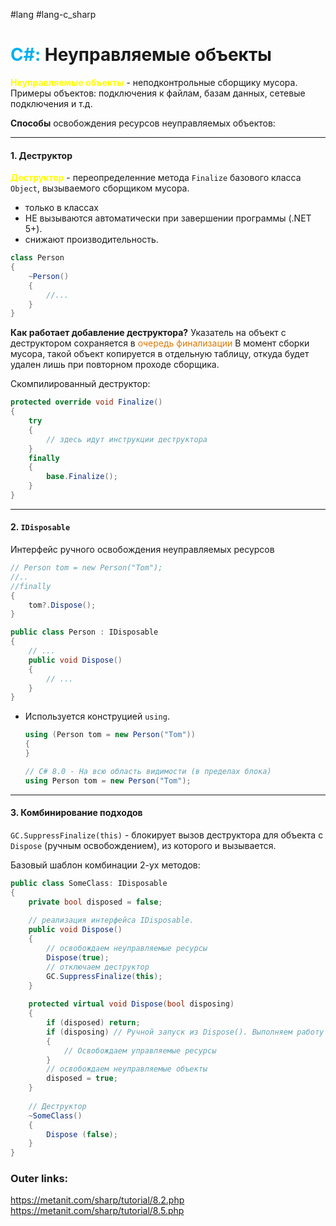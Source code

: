 #lang #lang-c_sharp 
# <font color="#00b0f0">C#:</font> Неуправляемые объекты

**<font color="#ffff00">Неуправляемые объекты</font>** - неподконтрольные сборщику мусора.
Примеры объектов: подключения к файлам, базам данных, сетевые подключения и т.д.

**Способы** освобождения ресурсов неуправляемых объектов:

---
#### 1. Деструктор
**<font color="#ffff00">Деструктор</font>** - переопределенние метода `Finalize` базового класса `Object`, вызываемого сборщиком мусора.
- только в классах
- НЕ вызываются автоматически при завершении программы (.NET 5+).
- снижают производительность.

```csharp
class Person
{
    ~Person()
    {
        //...
    }
}
```

**Как работает добавление деструктора?**
Указатель на объект с деструктором сохраняется в <font color="#de7802">очередь финализации</font>
В момент сборки мусора, такой объект копируется в отдельную таблицу, откуда будет удален лишь при повторном проходе сборщика.

Скомпилированный деструктор:
```csharp
protected override void Finalize()
{
    try
    {
        // здесь идут инструкции деструктора
    }
    finally
    {
        base.Finalize();
    }
}
```

---
#### 2. **`IDisposable`**
Интерфейс ручного освобождения неуправляемых ресурсов
```csharp
// Person tom = new Person("Tom");
//..
//finally
{
	tom?.Dispose();
}

public class Person : IDisposable
{
	// ...
    public void Dispose()
    {
        // ...
    }
}
```

- Используется конструцией `using`.
	```csharp
	using (Person tom = new Person("Tom"))
	{
	}
	```
	```csharp
	// C# 8.0 - На всю область видимости (в пределах блока)
	using Person tom = new Person("Tom");
	```

---

#### 3. Комбинирование подходов
`GC.SuppressFinalize(this)` - блокирует вызов деструктора для объекта с `Dispose` (ручным освобождением), из которого и вызывается.

Базовый шаблон комбинации 2-ух методов:
```csharp
public class SomeClass: IDisposable
{
    private bool disposed = false;
 
    // реализация интерфейса IDisposable.
    public void Dispose()
    {
        // освобождаем неуправляемые ресурсы
        Dispose(true);
        // отключаем деструктор
        GC.SuppressFinalize(this);
    }
 
    protected virtual void Dispose(bool disposing)
    {
        if (disposed) return;
        if (disposing) // Ручной запуск из Dispose(). Выполняем работу сборщика
        {
            // Освобождаем управляемые ресурсы
        }
        // освобождаем неуправляемые объекты
        disposed = true;
    }
 
    // Деструктор
    ~SomeClass()
    {
        Dispose (false);
    }
}
```

### Outer links:
https://metanit.com/sharp/tutorial/8.2.php
https://metanit.com/sharp/tutorial/8.5.php